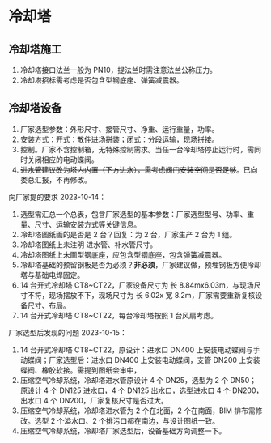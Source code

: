 # 冷却塔

## 冷却塔施工

1. 冷却塔接口法兰一般为 PN10，提法兰时需注意法兰公称压力。
2. 冷却塔招标需考虑是否包含型钢底座、弹簧减震器。

## 冷却塔设备

1. 厂家选型参数：外形尺寸、接管尺寸、净重、运行重量，功率。
2. 安装方式：开式：散件进场拼装；闭式：分段运输，现场拼接。
3. 控制。厂家不含控制箱，无特殊控制需求。当任一台冷却塔停止运行时，需同时关闭相应的电动蝶阀。
4. ~~进水管建议改为塔内内置（下方进水），需考虑阀门安装空间是否足够~~。已向娄总汇报，不再修改。

向厂家提的要求 2023-10-14：

1. 选型需汇总一个总表，包含厂家选型的基本参数：厂家选型型号、功率、重量、尺寸、运输安装方式等关键信息。
2. 冷却塔图纸画的是否是 2 台？回复：为 2 台，厂家生产 2 台为 1 组。
3. 冷却塔图纸上未注明 进水管、补水管尺寸。
4. 冷却塔图纸上未画型钢底座，应包含型钢底座，包含弹簧减震器。
5. 冷却塔基础的预留钢板是否为必须？**非必须**，厂家建议做，预埋钢板方便冷却塔与基础电焊固定。
6. 14 台开式冷却塔 CT8~CT22，厂家设备尺寸为 长 8.84mx6.03m，与现场尺寸不符，现场摆放不下，现场尺寸为 长 6.02x 宽 8.2m，厂家需要重新复核设备尺寸、布局。
7. 14 台开式冷却塔 CT8~CT22，每台冷却塔按照 1 台风扇考虑。

厂家选型后发现的问题 2023-10-15：

1. 14 台开式冷却塔 CT8~CT22，原设计：进水口 DN400 上安装电动蝶阀与手动蝶阀；厂家选型后：进水口 DN400 上安装电动蝶阀，支管 DN200 上安装蝶阀、橡胶软接。需提到图纸会审中，
2. 压缩空气冷却系统，冷却塔进水管原设计 4 个 DN25，选型为 2 个 DN50；原设计 4 个 DN125 进水口，4 个 DN125 出水口，选型进水口 4 个 DN200，出水口 4 个 DN200，厂家复核尺寸是否过大。
3. 压缩空气冷却系统，冷却塔进水管为 2 个在北面，2 个在南面，BIM 排布需修改。选型 2 个溢水口、2 个排污口都在南边，与设计图纸一致。
4. 压缩空气冷却系统，冷却塔厂家选型后，设备基础方向调整一下。
